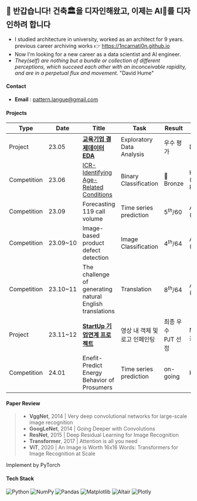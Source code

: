 ## 👋 반갑습니다! 건축🏛을 디자인해왔고, 이제는 AI🦾를 디자인하려 합니다

- I studied architecture in university, worked as an architect for 9 years. <br>
  previous career archiving works 👉 https://1ncarnati0n.github.io
- Now I'm looking for a new career as a data scientist and AI engineer.
- *They(self) are nothing but a bundle or collection of different perceptions, which succeed each other with an inconceivable rapidity, and are in a perpetual flux and movement.*    "David Hume" 

#### Contact

- **Email** : pattern.langue@gmail.com

#### Projects

| Type        | Date     | Title                                                                                              | Task                          | Result              | Host                                    |
| ----------- | -------- | -------------------------------------------------------------------------------------------------- | ----------------------------- | ------------------- | --------------------------------------- |
| Project     | 23.05    | [**교육기업 결제데이터 EDA**](https://github.com/YearDream9jo/EDA_Project)                              | Exploratory Data Analysis     | 우수 평가              | Day1company                             |
| Competition | 23.06    | [ICR-Identifying Age-Related Conditions](https://www.kaggle.com/wjeanvyun/competitions?tab=completed) | Binary Classification      | 🥉Bronze           | Kaggle <br> (InVitro Cell Research) |
| Competition | 23.09    | Forecasting 119 call volume                                                                        | Time series prediction        | $5^{th}/60$       | AI CONNECT <br> (Mind's&Company)    |
| Competition | 23.09~10 | Image-based product defect detection                                                               | Image Classification          | $4^{th}/64$       | AI CONNECT <br> (Mind's&Company)    |
| Competition | 23.10~11 | The challenge of generating natural English translations                                           | Translation                   | $8^{th}/64$       | AI CONNECT <br> (Mind's&Company)    |
| Project     | 23.11~12 | [**StartUp 기업연계 프로젝트**](https://github.com/1ncarnati0n/inpaintingVideo)                         | 영상 내 객체 및 로고 인페인팅 | 최종 우수 PJT 선정 | Mind's&Company, <br> 커넥트브릭    |
| Competition | 24.01    | Enefit-Predict Energy Behavior of Prosumers                                                        | Time series prediction        | on-going            | Kaggle (Enefit)                         |

#### Paper Review

> - **VggNet**, 2014 | Very deep convolutional networks for large-scale image recognition
> - **GoogLeNet**, 2014 | Going Deeper with Convolutions
> - **ResNet**, 2015 | Deep Residual Learning for Image Recognition
> - **Transformer**, 2017 | Attention is all you need
> - **ViT**, 2020 | An Image is Worth 16x16 Words: Transformers for Image Recognition at Scale

Implement by PyTorch

#### Tech Stack

![Python](https://img.shields.io/badge/Python-FFD43B?style=for-the-badge&logo=python&logoColor=blue) ![NumPy](https://img.shields.io/badge/Numpy-777BB4?style=for-the-badge&logo=numpy&logoColor=white) ![Pandas](https://img.shields.io/badge/Pandas-2C2D72?style=for-the-badge&logo=pandas&logoColor=white) ![Matplotlib](https://img.shields.io/badge/Matplotlib-6ebafe.svg?style=for-the-badge&logo=Matplotlib&logoColor=black) ![Altair](https://img.shields.io/badge/Altair-%23d9ead3.svg?style=for-the-badge&logo=Altair&logoColor=white) ![Plotly](https://img.shields.io/badge/Plotly-%233F4F75.svg?style=for-the-badge&logo=plotly&logoColor=white)
